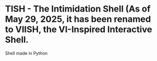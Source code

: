 # TISH - The Intimidation Shell (As of May 29, 2025, it has been renamed to VIISH, the VI-Inspired Interactive Shell.

Shell made in Python

